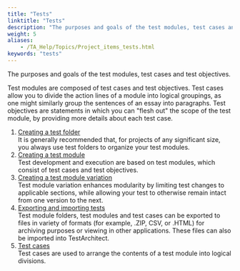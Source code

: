 ```yaml
--- 
title: "Tests"
linktitle: "Tests"
description: "The purposes and goals of the test modules, test cases and test objectives."
weight: 5
aliases: 
    - /TA_Help/Topics/Project_items_tests.html
keywords: "tests"
---
```


The purposes and goals of the test modules, test cases and test objectives.

Test modules are composed of test cases and test objectives. Test cases allow you to divide the action lines of a module into logical groupings, as one might similarly group the sentences of an essay into paragraphs. Test objectives are statements in which you can "flesh out" the scope of the test module, by providing more details about each test case.

1.  [Creating a test folder](/user-guide/tests/creating-a-test-folder)  
It is generally recommended that, for projects of any significant size, you always use test folders to organize your test modules.
2.  [Creating a test module](/user-guide/tests/creating-a-test-module)  
Test development and execution are based on test modules, which consist of test cases and test objectives.
3.  [Creating a test module variation](/user-guide/tests/creating-a-test-module-variation)  
Test module variation enhances modularity by limiting test changes to applicable sections, while allowing your test to otherwise remain intact from one version to the next.
4.  [Exporting and importing tests](/user-guide/tests/exporting-and-importing-tests/)  
Test module folders, test modules and test cases can be exported to files in variety of formats \(for example, .ZIP, CSV, or .HTML\) for archiving purposes or viewing in other applications. These files can also be imported into TestArchitect.
5.  [Test cases](/user-guide/tests/test-cases/)  
Test cases are used to arrange the contents of a test module into logical divisions.




